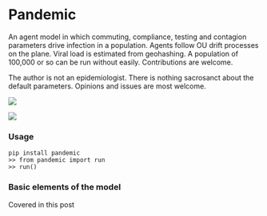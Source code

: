 # Pandemic

An agent model in which commuting, compliance, testing and contagion parameters drive
infection in a population. Agents follow OU drift processes
on the plane. Viral load is estimated from geohashing. A population 
of 100,000 or so can be run without easily. Contributions are welcome. 

The author is not an epidemiologist. There is nothing sacrosanct about the default parameters. Opinions and issues
are most welcome. 

![](images/pandemic.png)

![](https://github.com/microprediction/pandemic/blob/master/images/pandemic.png)

### Usage 

    pip install pandemic
    >> from pandemic import run
    >> run()


### Basic elements of the model 

Covered in this post 